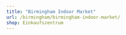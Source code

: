 ```yaml
---
title: "Birmingham Indoor Market"
url: /birmingham/birmingham-indoor-market/
shop: Einkaufszentrum
---
```


